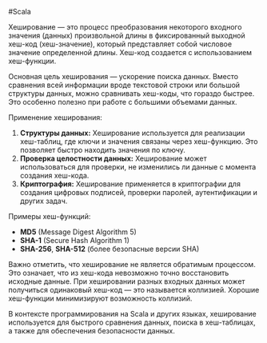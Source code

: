 
#Scala 

Хеширование — это процесс преобразования некоторого входного значения (данных) произвольной длины в фиксированный выходной хеш-код (хеш-значение), который представляет собой числовое значение определенной длины. Хеш-код создается с использованием хеш-функции.

Основная цель хеширования — ускорение поиска данных. Вместо сравнения всей информации вроде текстовой строки или большой структуры данных, можно сравнивать хеш-коды, что гораздо быстрее. Это особенно полезно при работе с большими объемами данных.

Применение хеширования:

1. **Структуры данных:** Хеширование используется для реализации хеш-таблиц, где ключи и значения связаны через хеш-функцию. Это позволяет быстро находить значения по ключу.
2. **Проверка целостности данных:** Хеширование может использоваться для проверки, не изменились ли данные с момента создания хеш-кода.
3. **Криптография:** Хеширование применяется в криптографии для создания цифровых подписей, проверки паролей, аутентификации и других задач.

Примеры хеш-функций:

- **MD5** (Message Digest Algorithm 5)
- **SHA-1** (Secure Hash Algorithm 1)
- **SHA-256**, **SHA-512** (более безопасные версии SHA)

Важно отметить, что хеширование не является обратимым процессом. Это означает, что из хеш-кода невозможно точно восстановить исходные данные. При хешировании разных входных данных может получиться одинаковый хеш-код — это называется коллизией. Хорошие хеш-функции минимизируют возможность коллизий.

В контексте программирования на Scala и других языках, хеширование используется для быстрого сравнения данных, поиска в хеш-таблицах, а также для обеспечения безопасности данных.
